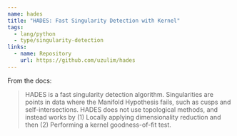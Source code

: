 ```yaml
---
name: hades
title: "HADES: Fast Singularity Detection with Kernel"
tags:
  - lang/python
  - type/singularity-detection
links:
  - name: Repository
    url: https://github.com/uzulim/hades
---
```


From the docs:

> HADES is a fast singularity detection algorithm. Singularities are points in data where the Manifold Hypothesis fails, such as cusps and self-intersections. HADES does not use topological methods, and instead works by (1) Locally applying dimensionality reduction and then (2) Performing a kernel goodness-of-fit test.